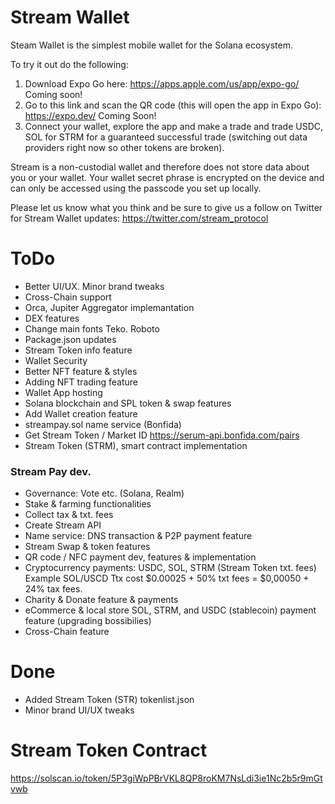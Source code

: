 # Stream Wallet

Steam Wallet is the simplest mobile wallet for the Solana ecosystem.

To try it out do the following:

1. Download Expo Go here: https://apps.apple.com/us/app/expo-go/ Coming soon!
2. Go to this link and scan the QR code (this will open the app in Expo Go): https://expo.dev/ Coming Soon!
3. Connect your wallet, explore the app and make a trade and trade USDC, SOL for STRM for a guaranteed successful trade (switching out data providers right now so other tokens are broken).

Stream is a non-custodial wallet and therefore does not store data about you or your wallet. Your wallet secret phrase is encrypted on the device and can only be accessed using the passcode you set up locally.

Please let us know what you think and be sure to give us a follow on Twitter for Stream Wallet updates: https://twitter.com/stream_protocol

# ToDo

- Better UI/UX. Minor brand tweaks
- Cross-Chain support
- Orca, Jupiter Aggregator implemantation
- DEX features
- Change main fonts Teko. Roboto
- Package.json updates
- Stream Token info feature
- Wallet Security
- Better NFT feature & styles
- Adding NFT trading feature
- Wallet App hosting
- Solana blockchain and SPL token & swap features
- Add Wallet creation feature
- streampay.sol name service (Bonfida)
- Get Stream Token / Market ID https://serum-api.bonfida.com/pairs
- Stream Token (STRM), smart contract implementation

### Stream Pay dev. 

- Governance: Vote etc. (Solana, Realm)
- Stake & farming functionalities
- Collect tax & txt. fees
- Create Stream API
- Name service: DNS transaction & P2P payment feature
- Stream Swap & token features
- QR code / NFC payment dev, features & implementation
- Cryptocurrency payments: USDC, SOL, STRM (Stream Token txt. fees) Example SOL/USCD Ttx cost $0.00025 + 50% txt fees = $0,00050 + 24% tax fees. 
- Charity & Donate feature & payments 
- eCommerce & local store SOL, STRM, and USDC (stablecoin) payment feature (upgrading bossibilies)
- Cross-Chain feature

# Done

- Added Stream Token (STR) tokenlist.json
- Minor brand UI/UX tweaks

# Stream Token Contract

https://solscan.io/token/5P3giWpPBrVKL8QP8roKM7NsLdi3ie1Nc2b5r9mGtvwb
